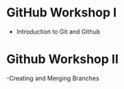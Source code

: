 # GitHub Workshop I
- Introduction to Git and Github

# Github Workshop II
-Creating and Merging Branches
